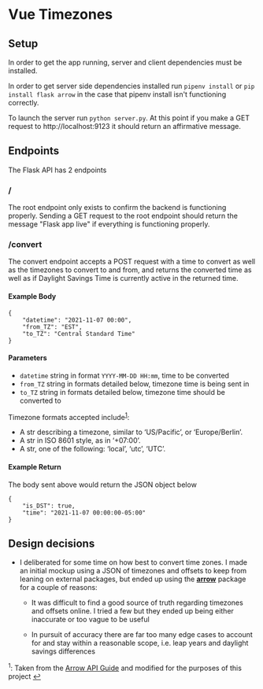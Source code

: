 # Vue Timezones

## Setup 

In order to get the app running, server and client dependencies must be installed. 

In order to get server side dependencies installed run `pipenv install` or `pip install flask arrow` in the case that pipenv install isn't functioning correctly.

To launch the server run `python server.py`. At this point if you make a GET request to http://localhost:9123 it should return an affirmative message.

## Endpoints 

The Flask API has 2 endpoints

### / 

The root endpoint only exists to confirm the backend is functioning properly. Sending a GET request to the root endpoint should return the message "Flask app live" if everything is functioning properly.

### /convert

The convert endpoint accepts a POST request with a time to convert as well as the timezones to convert to and from, and returns the converted time as well as if Daylight Savings Time is currently active in the returned time.

#### Example Body
```
{
    "datetime": "2021-11-07 00:00",
    "from_TZ": "EST",
    "to_TZ": "Central Standard Time"
}
```

#### Parameters

* `datetime` string in format `YYYY-MM-DD HH:mm`, time to be converted 
* `from_TZ` string in formats detailed below, timezone time is being sent in
* `to_TZ` string in formats detailed below, timezone time should be converted to

Timezone formats accepted include<sup id='a1'>[1](#foot1)</sup>:

* A str describing a timezone, similar to ‘US/Pacific’, or ‘Europe/Berlin’.
* A str in ISO 8601 style, as in ‘+07:00’.
* A str, one of the following: ‘local’, ‘utc’, ‘UTC’.

#### Example Return

The body sent above would return the JSON object below

```
{
    "is_DST": true,
    "time": "2021-11-07 00:00:00-05:00"
}
```

## Design decisions

* I deliberated for some time on how best to convert time zones. I made an initial mockup using a JSON of timezones and offsets to keep from leaning on external packages, but ended up using the [**arrow**](https://arrow.readthedocs.io/en/stable/) package for a couple of reasons:

    * It was difficult to find a good source of truth regarding timezones and offsets online. I tried a few but they ended up being either inaccurate or too vague to be useful

    * In pursuit of accuracy there are far too many edge cases to account for and stay within a reasonable scope, i.e. leap years and daylight savings differences 

<sup id='foot1'>1</sup>: Taken from the [Arrow API Guide](https://arrow.readthedocs.io/en/stable/#api-guide) and modified for the purposes of this project [↩](#a1)